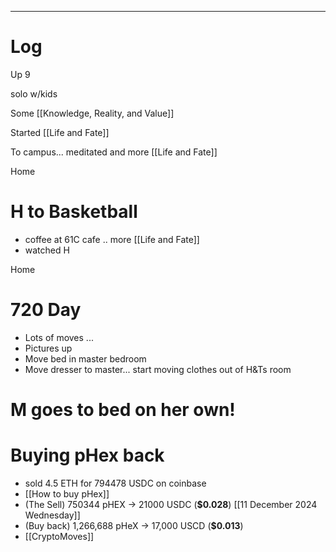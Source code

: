 

---

# Log

Up 9 

solo w/kids

Some [[Knowledge, Reality, and Value]]

Started [[Life and Fate]]

To campus... meditated and more [[Life and Fate]]

Home 

# H to Basketball
- coffee at 61C cafe .. more [[Life and Fate]]
- watched H 

Home

# 720 Day
- Lots of moves ...
- Pictures up
- Move bed in master bedroom
- Move dresser to master... start moving clothes out of H&Ts room

# M goes to bed on her own! 


# Buying pHex back
- sold 4.5 ETH for 794478 USDC  on coinbase
- [[How to buy pHex]]
- (The Sell)      750344 pHEX  -> 21000 USDC (**$0.028**) [[11 December 2024 Wednesday]]
- (Buy back)  1,266,688 pHeX -> 17,000 USCD (**$0.013**)
- [[CryptoMoves]]
